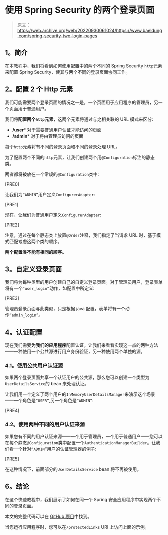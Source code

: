 # 使用 Spring Security 的两个登录页面

> 原文：<https://web.archive.org/web/20220930061024/https://www.baeldung.com/spring-security-two-login-pages>

## **1。简介**

在本教程中，我们将看到如何使用配置中的两个不同的 Spring Security `http`元素来配置 Spring Security，使其与两个不同的登录页面协同工作。

## **2。配置 2 个 Http 元素**

我们可能需要两个登录页面的情况之一是，一个页面用于应用程序的管理员，另一个页面用于普通用户。

我们将**配置两个`http`元素**，这两个元素将通过与之相关联的 URL 模式来区分:

*   **/user*** 对于需要普通用户认证才能访问的页面
*   **/admin*** 对于将由管理员访问的页面

每个`http`元素将有不同的登录页面和不同的登录处理 URL。

为了配置两个不同的`http`元素，让我们创建两个用`@Configuration`标注的静态类。

两者都将被放在一个常规的`@Configuration`类中:

[PRE0]

让我们为`“ADMIN”`用户定义`ConfigurerAdapter`:

[PRE1]

现在，让我们为普通用户定义`ConfigurerAdapter`:

[PRE2]

注意，通过在每个静态类上放置`@Order`注释，我们指定了当请求 URL 时，基于模式匹配考虑这两个类的顺序。

**两个配置类不能有相同的顺序。**

## **3。自定义登录页面**

我们将为每种类型的用户创建自己的自定义登录页面。对于管理员用户，登录表单将有一个`“user_login”`动作，如配置中所定义:

[PRE3]

管理员登录页面与此类似，只是根据 java 配置，表单将有一个动作`“admin_login”`。

## **4。认证配置**

现在我们需要**为我们的应用程序**配置认证。让我们来看看实现这一点的两种方法——一种使用一个公共源进行用户身份验证，另一种使用两个单独的源。

### **4.1。使用公共用户认证源**

如果两个登录页面共享一个认证用户的公共源，那么您可以创建一个类型为`UserDetailsService`的 bean 来处理认证。

让我们用一个定义了两个用户的`InMemoryUserDetailsManager`来演示这个场景——一个角色是`“USER”`,另一个角色是`“ADMIN”`:

[PRE4]

### **4.2。使用两种不同的用户认证来源**

如果您有不同的用户认证来源——一个用于管理员，一个用于普通用户——您可以在每个静态`@Configuration`类中配置一个`AuthenticationManagerBuilder`。让我们看一个针对`“ADMIN”`用户的认证管理器的例子:

[PRE5]

在这种情况下，前面部分的`UserDetailsService` bean 将不再被使用。

## **6。结论**

在这个快速教程中，我们展示了如何在同一个 Spring 安全应用程序中实现两个不同的登录页面。

本文的完整代码可以在 [GitHub 项目](https://web.archive.org/web/20221024122636/https://github.com/eugenp/tutorials/tree/master/spring-security-modules/spring-security-web-boot-2)中找到。

当您运行应用程序时，您可以在`/protectedLinks` URI 上访问上面的示例。